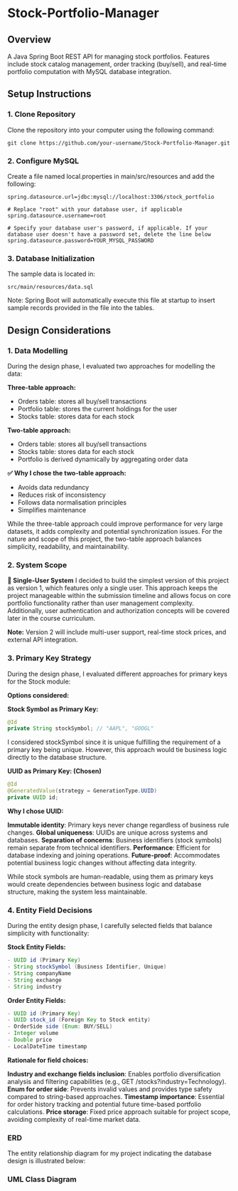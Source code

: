 # Stock-Portfolio-Manager
## Overview
A Java Spring Boot REST API for managing stock portfolios. Features include stock catalog management, order tracking (buy/sell), and real-time portfolio computation with MySQL database integration.

## Setup Instructions

### 1. Clone Repository

Clone the repository into your computer using the following command: 
```
git clone https://github.com/your-username/Stock-Portfolio-Manager.git
```
### 2. Configure MySQL
Create a file named local.properties in main/src/resources and add the following:
```
spring.datasource.url=jdbc:mysql://localhost:3306/stock_portfolio

# Replace "root" with your database user, if applicable
spring.datasource.username=root

# Specify your database user's password, if applicable. If your database user doesn't have a password set, delete the line below
spring.datasource.password=YOUR_MYSQL_PASSWORD
```
### 3. Database Initialization
The sample data is located in:
```
src/main/resources/data.sql
```
Note: Spring Boot will automatically execute this file at startup to insert sample records provided in the file into the tables.

## Design Considerations
### 1. Data Modelling
During the design phase, I evaluated two approaches for modelling the data:

**Three-table approach:**
- Orders table: stores all buy/sell transactions
- Portfolio table: stores the current holdings for the user
- Stocks table: stores data for each stock

**Two-table approach:**
- Orders table: stores all buy/sell transactions
- Stocks table: stores data for each stock
- Portfolio is derived dynamically by aggregating order data

**✅ Why I chose the two-table approach:**
- Avoids data redundancy
- Reduces risk of inconsistency
- Follows data normalisation principles
- Simplifies maintenance

While the three-table approach could improve performance for very large datasets, it adds complexity and potential synchronization issues. For the nature and scope of this project, the two-table approach balances simplicity, readability, and maintainability.

### 2. System Scope
**👤 Single-User System**
I decided to build the simplest version of this project as version 1, which features only a single user. This approach keeps the project manageable within the submission timeline and allows focus on core portfolio functionality rather than user management complexity. Additionally, user authentication and authorization concepts will be covered later in the course curriculum.

**Note:** Version 2 will include multi-user support, real-time stock prices, and external API integration.

### 3. Primary Key Strategy
During the design phase, I evaluated different approaches for primary keys for the Stock module:

**Options considered:**

**Stock Symbol as Primary Key:**
```java
@Id
private String stockSymbol; // "AAPL", "GOOGL"
``` 
I considered stockSymbol since it is unique fulfilling the requirement of a primary key being unique. However, this approach would tie business logic directly to the database structure.

**UUID as Primary Key: (Chosen)**
```java
@Id
@GeneratedValue(strategy = GenerationType.UUID)
private UUID id;
```

**Why I chose UUID:**

**Immutable identity**: Primary keys never change regardless of business rule changes.
**Global uniqueness**: UUIDs are unique across systems and databases.
**Separation of concerns**: Business identifiers (stock symbols) remain separate from technical identifiers.
**Performance**: Efficient for database indexing and joining operations.
**Future-proof**: Accommodates potential business logic changes without affecting data integrity.

While stock symbols are human-readable, using them as primary keys would create dependencies between business logic and database structure, making the system less maintainable.

### 4. Entity Field Decisions
During the entity design phase, I carefully selected fields that balance simplicity with functionality:

**Stock Entity Fields:**
```java
- UUID id (Primary Key)
- String stockSymbol (Business Identifier, Unique)
- String companyName
- String exchange
- String industry
```

**Order Entity Fields:**
```java
- UUID id (Primary Key)
- UUID stock_id (Foreign Key to Stock entity)
- OrderSide side (Enum: BUY/SELL)
- Integer volume
- Double price
- LocalDateTime timestamp
```

**Rationale for field choices:**

**Industry and exchange fields inclusion**: Enables portfolio diversification analysis and filtering capabilities (e.g., GET /stocks?industry=Technology).
**Enum for order side**: Prevents invalid values and provides type safety compared to string-based approaches.
**Timestamp importance**: Essential for order history tracking and potential future time-based portfolio calculations.
**Price storage**: Fixed price approach suitable for project scope, avoiding complexity of real-time market data.


### ERD
The entity relationship diagram for my project indicating the database design is illustrated below:

### UML Class Diagram







